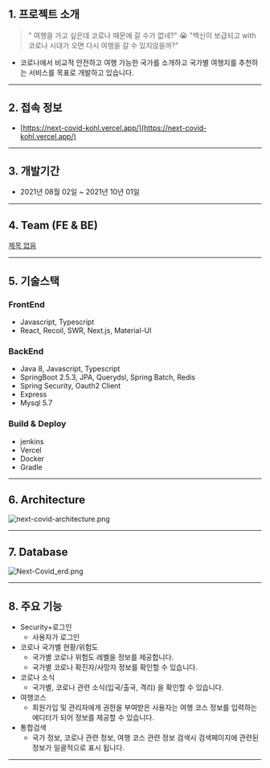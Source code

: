 ## 1. 프로젝트 소개

> " 여행을 가고 싶은데 코로나 때문에 갈 수가 없네?" 😭
"백신이 보급되고 with 코로나 시대가 오면 다시 여행을 갈 수 있지않을까?"
> 
- 코로나에서 비교적 안전하고 여행 가능한 국가를 소개하고 국가별 여행지를 추천하는 서비스를  목표로 개발하고 있습니다.

---

## 2. 접속 정보

- [https://next-covid-kohl.vercel.app/](https://next-covid-kohl.vercel.app/)

---

## 3. 개발기간

- 2021년 08월 02일 ~ 2021년 10년 01일

---

## 4. Team (FE & BE)

[제목 없음](https://www.notion.so/0679088048474e20b66006142bc1176f)

---

## 5. 기술스택

### FrontEnd

- Javascript, Typescript
- React, Recoil, SWR, Next.js, Material-UI

### BackEnd

- Java 8, Javascript, Typescript
- SpringBoot 2.5.3, JPA, Querydsl, Spring Batch, Redis
- Spring Security, Oauth2 Client
- Express
- Mysql 5.7

### Build & Deploy

- jenkins
- Vercel
- Docker
- Gradle

---

## 6. Architecture

![next-covid-architecture.png](https://s3-us-west-2.amazonaws.com/secure.notion-static.com/ec5b8ffb-b185-4200-9648-b927273d0165/next-covid-architecture.png)

---

## 7. Database

![Next-Covid_erd.png](https://s3-us-west-2.amazonaws.com/secure.notion-static.com/8d5eee23-d2e1-47af-ad48-7bf3ad255b0d/Next-Covid_erd.png)

---

## 8. 주요 기능

- Security+로그인
    - 사용자가 로그인
- 코로나 국가별 현황/위험도
    - 국가별 코로나 위험도 레벨을 정보를 제공합니다.
    - 국가별 코로나 확진자/사망자 정보를 확인할 수 있습니다.
- 코로나 소식
    - 국가별, 코로나 관련 소식(입국/출국, 격리) 을 확인할 수 있습니다.
- 여행코스
    - 회원가입 및 관리자에게 권한을 부여받은 사용자는 여행 코스 정보를 입력하는 에디터가 되어 정보를 제공할 수 있습니다.
- 통합검색
    - 국가 정보, 코로나 관련 정보, 여행 코스 관련 정보 검색시 검색페이지에 관련된 정보가 일괄적으로 표시 됩니다.

---
